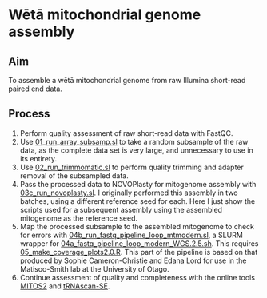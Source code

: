 # Wētā mitochondrial genome assembly

## Aim 
To assemble a wētā mitochondrial genome from raw Illumina short-read paired end data.

## Process

1. Perform quality assessment of raw short-read data with FastQC.  
2. Use [01_run_array_subsamp.sl](https://github.com/natforsdick/Weta_mtDNA_assembly/blob/main/01_run_array_subsamp.sl) to take a random subsample of the raw data, as the complete data set is very large, and unnecessary to use in its entirety.
3. Use [02_run_trimmomatic.sl](https://github.com/natforsdick/Weta_mtDNA_assembly/blob/main/02_run_trimmomatic.sl) to perform quality trimming and adapter removal of the subsampled data.
4. Pass the processed data to NOVOPlasty for mitogenome assembly with [03c_run_novoplasty.sl](https://github.com/natforsdick/Weta_mtDNA_assembly/blob/main/03c_run_NOVOplasty.sl). I originally performed this assembly in two batches, using a different reference seed for each. Here I just show the scripts used for a subsequent assembly using the assembled mitogenome as the reference seed.
5. Map the processed subsample to the assembled mitogenome to check for errors with [04b_run_fastq_pipeline_loop_mtmodern.sl](https://github.com/natforsdick/Weta_mtDNA_assembly/blob/main/04b_run_fastq_pipeline_loop_mtmodern.sl), a SLURM wrapper for [04a_fastq_pipeline_loop_modern_WGS.2.5.sh](https://github.com/natforsdick/Weta_mtDNA_assembly/blob/main/04a_fastq_pipeline_loop_modern_WGS.2.5.sh). This requires [05_make_coverage_plots2.0.R](https://github.com/natforsdick/Weta_mtDNA_assembly/blob/main/05_make_coverage_plots2.0.R). This part of the pipeline is based on that produced by Sophie Cameron-Christie and Edana Lord for use in the Matisoo-Smith lab at the University of Otago. 
6. Continue assessment of quality and completeness with the online tools [MITOS2](http://mitos2.bioinf.uni-leipzig.de/index.py) and [tRNAscan-SE](http://lowelab.ucsc.edu/tRNAscan-SE/).
